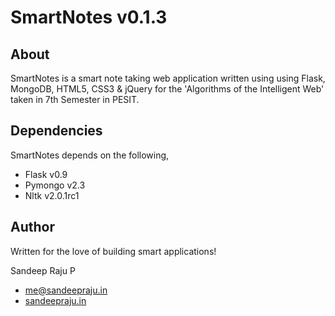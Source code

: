 # SmartNotes v0.1.3

## About

SmartNotes is a smart note taking web application written using using Flask, MongoDB, HTML5, CSS3 & jQuery for the 'Algorithms of the Intelligent Web' taken in 7th Semester in PESIT.

## Dependencies

SmartNotes depends on the following,

* Flask v0.9
* Pymongo v2.3
* Nltk v2.0.1rc1

## Author

Written for the love of building smart applications!

Sandeep Raju P
* [me@sandeepraju.in](mailto:me@sandeepraju.in)
* [sandeepraju.in](http://sandeepraju.in)
